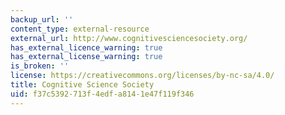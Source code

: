 ```yaml
---
backup_url: ''
content_type: external-resource
external_url: http://www.cognitivesciencesociety.org/
has_external_licence_warning: true
has_external_license_warning: true
is_broken: ''
license: https://creativecommons.org/licenses/by-nc-sa/4.0/
title: Cognitive Science Society
uid: f37c5392-713f-4edf-a814-1e47f119f346
---
```

